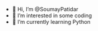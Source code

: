 - 👋 Hi, I’m @SoumayPatidar
- 👀 I’m interested in some coding
- 🌱 I’m currently learning Python


<!---
SoumayPatidar/SoumayPatidar is a ✨ special ✨ repository because its `README.md` (this file) appears on your GitHub profile.
You can click the Preview link to take a look at your changes.
--->
